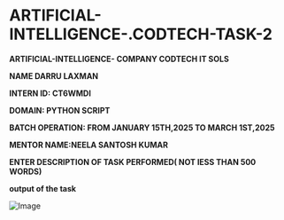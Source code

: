 # ARTIFICIAL-INTELLIGENCE-.CODTECH-TASK-2

**ARTIFICIAL-INTELLIGENCE-
COMPANY CODTECH IT SOLS**

**NAME DARRU LAXMAN**

**INTERN ID: CT6WMDI**

**DOMAIN: PYTHON SCRIPT**

**BATCH OPERATION: FROM JANUARY 15TH,2025 TO MARCH 1ST,2025**

**MENTOR NAME:NEELA SANTOSH KUMAR**

**ENTER DESCRIPTION OF TASK PERFORMED( NOT lESS THAN 500 WORDS)**

**output of the task**

![Image](https://github.com/user-attachments/assets/61077db0-f720-4c92-a258-8c5442d9170c)
